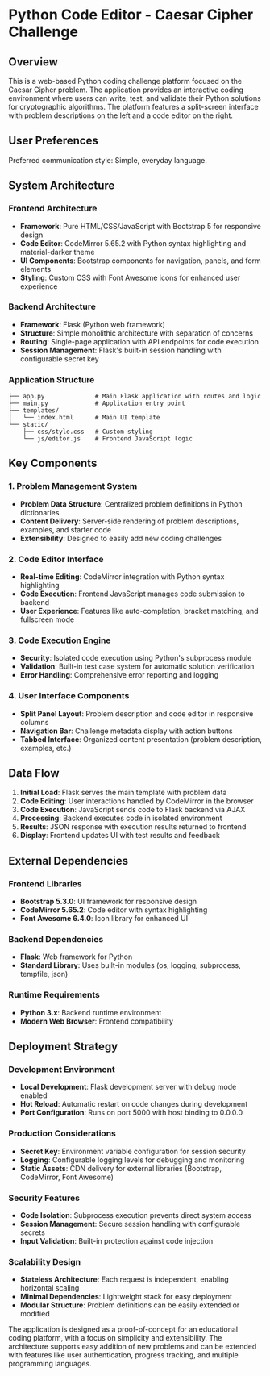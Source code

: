 # Python Code Editor - Caesar Cipher Challenge

## Overview

This is a web-based Python coding challenge platform focused on the Caesar Cipher problem. The application provides an interactive coding environment where users can write, test, and validate their Python solutions for cryptographic algorithms. The platform features a split-screen interface with problem descriptions on the left and a code editor on the right.

## User Preferences

Preferred communication style: Simple, everyday language.

## System Architecture

### Frontend Architecture
- **Framework**: Pure HTML/CSS/JavaScript with Bootstrap 5 for responsive design
- **Code Editor**: CodeMirror 5.65.2 with Python syntax highlighting and material-darker theme
- **UI Components**: Bootstrap components for navigation, panels, and form elements
- **Styling**: Custom CSS with Font Awesome icons for enhanced user experience

### Backend Architecture
- **Framework**: Flask (Python web framework)
- **Structure**: Simple monolithic architecture with separation of concerns
- **Routing**: Single-page application with API endpoints for code execution
- **Session Management**: Flask's built-in session handling with configurable secret key

### Application Structure
```
├── app.py              # Main Flask application with routes and logic
├── main.py             # Application entry point
├── templates/
│   └── index.html      # Main UI template
└── static/
    ├── css/style.css   # Custom styling
    └── js/editor.js    # Frontend JavaScript logic
```

## Key Components

### 1. Problem Management System
- **Problem Data Structure**: Centralized problem definitions in Python dictionaries
- **Content Delivery**: Server-side rendering of problem descriptions, examples, and starter code
- **Extensibility**: Designed to easily add new coding challenges

### 2. Code Editor Interface
- **Real-time Editing**: CodeMirror integration with Python syntax highlighting
- **Code Execution**: Frontend JavaScript manages code submission to backend
- **User Experience**: Features like auto-completion, bracket matching, and fullscreen mode

### 3. Code Execution Engine
- **Security**: Isolated code execution using Python's subprocess module
- **Validation**: Built-in test case system for automatic solution verification
- **Error Handling**: Comprehensive error reporting and logging

### 4. User Interface Components
- **Split Panel Layout**: Problem description and code editor in responsive columns
- **Navigation Bar**: Challenge metadata display with action buttons
- **Tabbed Interface**: Organized content presentation (problem description, examples, etc.)

## Data Flow

1. **Initial Load**: Flask serves the main template with problem data
2. **Code Editing**: User interactions handled by CodeMirror in the browser
3. **Code Execution**: JavaScript sends code to Flask backend via AJAX
4. **Processing**: Backend executes code in isolated environment
5. **Results**: JSON response with execution results returned to frontend
6. **Display**: Frontend updates UI with test results and feedback

## External Dependencies

### Frontend Libraries
- **Bootstrap 5.3.0**: UI framework for responsive design
- **CodeMirror 5.65.2**: Code editor with syntax highlighting
- **Font Awesome 6.4.0**: Icon library for enhanced UI

### Backend Dependencies
- **Flask**: Web framework for Python
- **Standard Library**: Uses built-in modules (os, logging, subprocess, tempfile, json)

### Runtime Requirements
- **Python 3.x**: Backend runtime environment
- **Modern Web Browser**: Frontend compatibility

## Deployment Strategy

### Development Environment
- **Local Development**: Flask development server with debug mode enabled
- **Hot Reload**: Automatic restart on code changes during development
- **Port Configuration**: Runs on port 5000 with host binding to 0.0.0.0

### Production Considerations
- **Secret Key**: Environment variable configuration for session security
- **Logging**: Configurable logging levels for debugging and monitoring
- **Static Assets**: CDN delivery for external libraries (Bootstrap, CodeMirror, Font Awesome)

### Security Features
- **Code Isolation**: Subprocess execution prevents direct system access
- **Session Management**: Secure session handling with configurable secrets
- **Input Validation**: Built-in protection against code injection

### Scalability Design
- **Stateless Architecture**: Each request is independent, enabling horizontal scaling
- **Minimal Dependencies**: Lightweight stack for easy deployment
- **Modular Structure**: Problem definitions can be easily extended or modified

The application is designed as a proof-of-concept for an educational coding platform, with a focus on simplicity and extensibility. The architecture supports easy addition of new problems and can be extended with features like user authentication, progress tracking, and multiple programming languages.